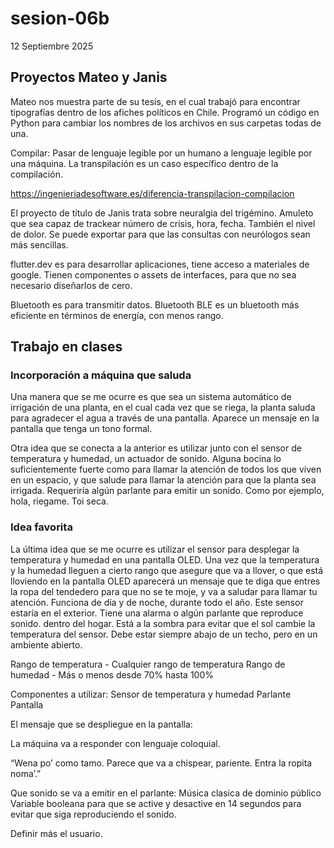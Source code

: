# sesion-06b

12 Septiembre 2025

## Proyectos Mateo y Janis

Mateo nos muestra parte de su tesis, en el cual trabajó para encontrar tipografías dentro de los afiches políticos en Chile.
Programó un código en Python para cambiar los nombres de los archivos en sus carpetas todas de una.

Compilar: Pasar de lenguaje legible por un humano a lenguaje legible por una máquina.
La transpilación es un caso específico dentro de la compilación.

<https://ingenieriadesoftware.es/diferencia-transpilacion-compilacion>

El proyecto de título de Janis trata sobre neuralgia del trigémino. 
Amuleto que sea capaz de trackear número de crisis, hora, fecha. También el nivel de dolor. Se puede exportar para que las consultas con neurólogos sean más sencillas.

flutter.dev es para desarrollar aplicaciones, tiene acceso a materiales de google. Tienen componentes o assets de interfaces, para que no sea necesario diseñarlos de cero.

Bluetooth es para transmitir datos. Bluetooth BLE es un bluetooth más eficiente en términos de energía, con menos rango.


## Trabajo en clases

### Incorporación a máquina que saluda

Una manera que se me ocurre es que sea un sistema automático de irrigación de una planta, en el cual cada vez que se riega, la planta saluda para agradecer el agua a través de una pantalla. Aparece un mensaje en la pantalla que tenga un tono formal.

Otra idea que se conecta a la anterior es utilizar junto con el sensor de temperatura y humedad, un actuador de sonido. Alguna bocina lo suficientemente fuerte como para llamar la atención de todos los que viven en un espacio, y que salude para llamar la atención para que la planta sea irrigada. Requeriría algún parlante para emitir un sonido. Como por ejemplo, hola, riegame. Toi seca.

### Idea favorita

La última idea que se me ocurre es utilizar el sensor para desplegar la temperatura y humedad en una pantalla OLED. Una vez que la temperatura y la humedad lleguen a cierto rango que asegure que va a llover, o que está lloviendo en la pantalla OLED aparecerá un mensaje que te diga que entres la ropa del tendedero para que no se te moje, y va a saludar para llamar tu atención.
Funciona de día y de noche, durante todo el año. Este sensor estaría en el exterior. Tiene una alarma o algún parlante que reproduce sonido. dentro del hogar. Está a la sombra para evitar que el sol cambie la temperatura del sensor. Debe estar siempre abajo de un techo, pero en un ambiente abierto.

Rango de temperatura - Cualquier rango de temperatura
Rango de humedad - Más o menos desde 70% hasta 100%

Componentes a utilizar:
Sensor de temperatura y humedad
Parlante
Pantalla

El mensaje que se despliegue en la pantalla:

La máquina va a responder con lenguaje coloquial.

“Wena po’ como tamo. Parece que va a chispear, pariente. Entra la ropita noma’.”

Que sonido se va a emitir en el parlante:
Música clasica de dominio público
Variable booleana para que se active y desactive en 14 segundos para evitar que siga reproduciendo el sonido.

Definir más el usuario.


